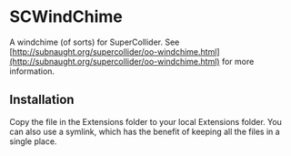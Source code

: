 # SCWindChime

A windchime (of sorts) for SuperCollider. See [http://subnaught.org/supercollider/oo-windchime.html](http://subnaught.org/supercollider/oo-windchime.html) for more information.

## Installation

Copy the file in the Extensions folder to your local Extensions folder. You can also use a symlink, which has the benefit of keeping all the files in a single place.
